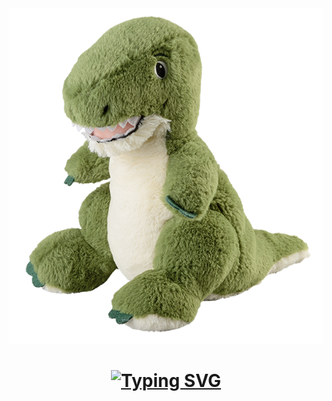 <img src="Dolly.png">
<h1 align="center">
  <a href="https://git.io/typing-svg"><img src="https://readme-typing-svg.herokuapp.com?font=Fira+Code&pause=1000&center=true&random=false&width=435&lines=Hello+Dolly+!" alt="Typing SVG" /></a>
  </h1><h3 align="center">

